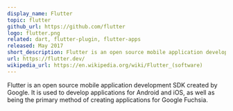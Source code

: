 ```yaml
---
display_name: Flutter
topic: flutter
github_url: https://github.com/flutter
logo: flutter.png
related: dart, flutter-plugin, flutter-apps
released: May 2017
short_description: Flutter is an open source mobile application development SDK created by Google.
url: https://flutter.dev/
wikipedia_url: https://en.wikipedia.org/wiki/Flutter_(software)
---
```

Flutter is an open source mobile application development SDK created by Google. It is used to develop applications for Android and iOS, as well as being the primary method of creating applications for Google Fuchsia.
